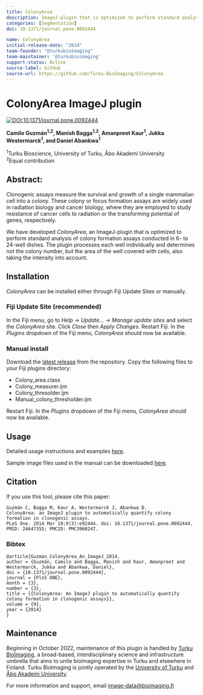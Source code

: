 ```yaml
---
title: ColonyArea
description: ImageJ-plugin that is optimized to perform standard analysis of colony formation assays conducted in 6- to 24-well dishes.
categories: [Segmentation]
doi: 10.1371/journal.pone.0092444

name: ColonyArea
initial-release-date: "2014"
team-founder: "@turkubioimaging"
team-maintainer: '@turkubioimaging'
support-status: Active
source-label: GitHub
source-url: https://github.com/Turku-BioImaging/ColonyArea
---
```



# ColonyArea ImageJ plugin
[![DOI:10.1371/journal.pone.0092444](http://img.shields.io/badge/DOI-10.1371/journal.pone.0092444-00AEEF.svg)](https://doi.org/10.1371/journal.pone.0092444)

**Camilo Guzmán<sup>1,2</sup>, Manish Bagga<sup>1,2</sup>, Amanpreet Kaur<sup>1</sup>, Jukka Westermarck<sup>1</sup>, and Daniel Abankwa<sup>1</sup>**

<sup>1</sup>Turku Bioscience, University of Turku, Åbo Akademi University  
<sup>2</sup>Equal contribution


## Abstract:

Clonogenic assays measure the survival and growth of a single mammalian cell into a colony. These colony or focus formation assays are widely used in radiation biology and cancer biology, where they are employed to study resistance of cancer cells to radiation or the transforming potential of genes, respectively.

We have developed _ColonyArea_, an ImageJ-plugin that is optimized to perform standard analysis of colony formation assays conducted in 6- to 24-well dishes. The plugin processes each well individually and determines not the colony number, but the area of the well covered with cells, also taking the intensity into account.

## Installation

_ColonyArea_ can be installed either through Fiji Update Sites or manually.

### Fiji Update Site (recommended)

In the Fiji menu, go to _Help -> Update... -> Manage update sites_ and select the _ColonyArea_ site. Click _Close_ then _Apply Changes_. Restart Fiji. In the _Plugins_ dropdown of the Fiji menu, _ColonyArea_ should now be available.

### Manual install

Download the [latest release](https://github.com/Turku-BioImaging/ColonyArea/releases) from the repository. Copy the following files to your Fiji plugins directory:

- Colony_area.class
- Colony_measurer.ijm
- Colony_thresolder.ijm
- Manual_colony_thresholder.ijm

Restart Fiji. In the _Plugins_ dropdown of the Fiji menu, _ColonyArea_ should now be available.

## Usage

Detailed usage instructions and examples [here](https://github.com/Turku-BioImaging/ColonyArea/blob/main/USAGE.md).

Sample image files used in the manual can be downloaded [here](https://b2share.eudat.eu/records/39fa39965b314f658e4a198a78d7f6b5).

## Citation

If you use this tool, please cite this paper:

```
Guzmán C, Bagga M, Kaur A, Westermarck J, Abankwa D.
ColonyArea: an ImageJ plugin to automatically quantify colony formation in clonogenic assays.
PLoS One. 2014 Mar 19;9(3):e92444. doi: 10.1371/journal.pone.0092444. PMID: 24647355; PMCID: PMC3960247.
```

### Bibtex

```
@article{Guzman_ColonyArea_An_ImageJ_2014,
author = {Guzmán, Camilo and Bagga, Manish and Kaur, Amanpreet and Westermarck, Jukka and Abankwa, Daniel},
doi = {10.1371/journal.pone.0092444},
journal = {PloS ONE},
month = {3},
number = {3},
title = {{ColonyArea: An ImageJ plugin to automatically quantify colony formation in clonogenic assays}},
volume = {9},
year = {2014}
}
```

## Maintenance

Beginning in October 2022, maintenance of this plugin is handled by [Turku BioImaging](https://bioimaging.fi), a broad-based, interdisciplinary science and infrastructure umbrella that aims to unite bioimaging expertise in Turku and elsewhere in Finland. Turku BioImaging is jointly operated by the [University of Turku](https://utu.fi) and [Åbo Akademi University](https://abo.fi).

For more information and support, email [image-data@bioimaging.fi](mailto:image-data@bioimaging.fi)

